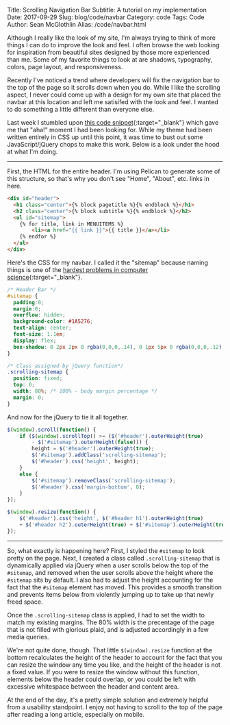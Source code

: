 Title: Scrolling Navigation Bar
Subtitle: A tutorial on my implementation
Date: 2017-09-29
Slug: blog/code/navbar
Category: code
Tags: Code
Author: Sean McGlothlin
Alias: /code/navbar.html

Although I really like the look of my site, I'm always trying to think of more things I can do to improve the look and feel. I often browse the web looking for inspiration from beautiful sites designed by those more experienced than me. Some of my favorite things to look at are shadows, typography, colors, page layout, and responsiveness.

Recently I've noticed a trend where developers will fix the navigation bar to the top of the page so it scrolls down when you do. While I like the scrolling aspect, I never could come up with a design for my own site that placed the navbar at this location and left me satisifed with the look and feel. I wanted to do something a little different than everyone else.

Last week I stumbled upon [this code snippet](https://codepen.io/JGallardo/pen/lJoyk){:target="\_blank"} which gave me that "aha!" moment I had been looking for. While my theme had been written entirely in CSS up until this point, it was time to bust out some JavaScript/jQuery chops to make this work. Below is a look under the hood at what I'm doing.

---

First, the HTML for the entire header. I'm using Pelican to generate some of this structure, so that's why you don't see "Home", "About", etc. links in here.

```html
<div id="header">
  <h1 class="center">{% block pagetitle %}{% endblock %}</h1>
  <h2 class="center">{% block subtitle %}{% endblock %}</h2>
  <ul id="sitemap">
    {% for title, link in MENUITEMS %}
        <li><a href="{{ link }}">{{ title }}</a></li>
    {% endfor %}
  </ul>
</div>
```

Here's the CSS for my navbar. I called it the "sitemap" because naming things is one of the [hardest problems in computer science](https://twitter.com/codinghorror/status/506010907021828096?lang=en){:target="\_blank"}.

```css
/* Header Bar */
#sitemap {
  padding:0;
  margin:0;
  overflow: hidden;
  background-color: #1A5276;
  text-align: center;
  font-size: 1.1em;
  display: flex;
  box-shadow: 0 2px 2px 0 rgba(0,0,0,.14), 0 1px 5px 0 rgba(0,0,0,.12), 0 3px 1px -2px rgba(0,0,0,.2);
}

/* Class assigned by jQuery function*/
.scrolling-sitemap {
  position: fixed;
  top: 0;
  width: 80%; /* 100% - body margin percentage */
  margin: 0;
}
```


And now for the jQuery to tie it all together.

```javascript
$(window).scroll(function() {
	if ($(window).scrollTop() >= ($('#header').outerHeight(true)
		- $('#sitemap').outerHeight(false))) {
		height = $('#header').outerHeight(true);
		$('#sitemap').addClass('scrolling-sitemap');
		$('#header').css('height', height);
	}
	else {
		$('#sitemap').removeClass('scrolling-sitemap');
		$('#header').css('margin-bottom', 0);
	}
});

$(window).resize(function() {
	$('#header').css('height', $('#header h1').outerHeight(true)
	+ $('#header h2').outerHeight(true) + $('#sitemap').outerHeight(true));
});
```

---

So, what exactly is happening here? First, I styled the `#sitemap` to look pretty on the page. Next, I created a class called `.scrolling-sitemap` that is dynamically applied via jQuery when a user scrolls below the top of the `#sitemap`, and removed when the user scrolls above the height where the `#sitemap` sits by default. I also had to adjust the height accounting for the fact that the `#sitemap` element has moved. This provides a smooth transition and prevents items below from violently jumping up to take up that newly freed space.

Once the `.scrolling-sitemap` class is applied, I had to set the width to match my existing margins. The 80% width is the precentage of the page that is not filled with glorious plaid, and is adjusted accordingly in a few media queries.

We're not quite done, though. That little `$(window).resize` function at the bottom recalculates the height of the header to account for the fact that you can resize the window any time you like, and the height of the header is not a fixed value. If you were to resize the window without this function, elements below the header could overlap, or you could be left with excessive whitespace between the header and content area.

At the end of the day, it's a pretty simple solution and extremely helpful from a usability standpoint. I enjoy not having to scroll to the top of the page after reading a long article, especially on mobile.